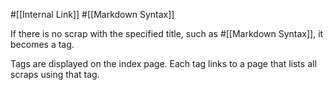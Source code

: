 #[[Internal Link]] #[[Markdown Syntax]]

If there is no scrap with the specified title, such as #[[Markdown Syntax]], it becomes a tag.

Tags are displayed on the index page. Each tag links to a page that lists all scraps using that tag.